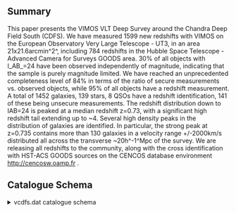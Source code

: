 ## Summary

This paper presents the VIMOS VLT Deep Survey around the Chandra Deep Field South (CDFS). We have measured 1599 new redshifts with VIMOS on the European Observatory Very Large Telescope - UT3, in an area 21x21.6arcmin^2^, including 784 redshifts in the Hubble Space Telescope - Advanced Camera for Surveys GOODS area. 30% of all objects with I_AB_=24 have been observed independently of magnitude, indicating that the sample is purely magnitude limited. We have reached an unprecedented completeness level of 84% in terms of the ratio of secure measurements vs. observed objects, while 95% of all objects have a redshift measurement. A total of 1452 galaxies, 139 stars, 8 QSOs have a redshift identification, 141 of these being unsecure measurements. The redshift distribution down to IAB=24 is peaked at a median redshift z=0.73, with a significant high redshift tail extending up to ~4. Several high density peaks in the distribution of galaxies are identified. In particular, the strong peak at z=0.735 contains more than 130 galaxies in a velocity range +/-2000km/s distributed all across the transverse ~20h^-1^Mpc of the survey. We are releasing all redshifts to the community, along with the cross identification with HST-ACS GOODS sources on the CENCOS database environment http://cencosw.oamp.fr .

## Catalogue Schema

<details>
<summary>vcdfs.dat catalogue schema</summary>

| Bytes   | Format   | Units   | Label      | Explanations                                        |
|:--------|:---------|:--------|:-----------|:----------------------------------------------------|
| 1- 19   | A19      | ---     | HST-GOODS  | HST UAI designation (JHHMMSS.ss+DDMMSS.s)           |
| 21- 26  | I6       | ---     | VCDFS      | VVDS-CDFS sequential number                         |
| 28- 37  | F10.7    | deg     | RAdeg      | Right ascension in decimal degrees (J2000)          |
| 39- 48  | F10.6    | deg     | DEdeg      | Declination in decimal degrees (J2000)              |
| 50- 55  | F6.4     | ---     | z          | Redshift                                            |
| 57- 58  | I2       | ---     | f_z        | Flag on z (1)                                       |
| 60- 66  | F7.4     | mag     | Imag       | VVDS I band AB magnitude (MAG_AUTO_I)               |
| 1       | =        | 50%     | confidence | in the redshift (Primary target)                    |
| 2       | =        | 75%     | confidence | in the redshift (Primary target)                    |
| 3       | =        | 95%     | confidence | (Primary target)                                    |
| 4       | =        | 100%    | confidence | (Primary target)                                    |
| 8       | =        | not     | specified  | (one case) (Primary target)                         |
| 9       | =        | Single  | isolated   | emission line spectra. (Primary target)             |
| 11      | =        | 50%     | confidence | in the redshift (Primary QSO target)                |
| 12      | =        | 75%     | confidence | in the redshift (Primary QSO target)                |
| 13      | =        | 95%     | confidence | (Primary QSO target)                                |
| 14      | =        | 100%    | confidence | (Primary QSO target)                                |
| 21      | =        | 50%     | confidence | in the redshift (Secondary Identified target)       |
| 22      | =        | 75%     | confidence | in the redshift (Secondary Identified target)       |
| 23      | =        | 95%     | confidence | (Secondary Identified target)                       |
| 24      | =        | 100%    | confidence | (Secondary Identified target)                       |
| 29      | =        | Single  | isolated   | emission line spectra (Secondary Identified target) |

**Note**: Flags as follows:
      1 = 50% confidence in the redshift (Primary target)
      2 = 75% confidence in the redshift (Primary target)
      3 = 95% confidence (Primary target)
      4 = 100% confidence (Primary target)
      8 = not specified (one case) (Primary target)
      9 = Single isolated emission line spectra. (Primary target)
     11 = 50% confidence in the redshift (Primary QSO target)
     12 = 75% confidence in the redshift (Primary QSO target)
     13 = 95% confidence (Primary QSO target)
     14 = 100% confidence (Primary QSO target)
     21 = 50% confidence in the redshift (Secondary Identified target)
     22 = 75% confidence in the redshift (Secondary Identified target)
     23 = 95% confidence (Secondary Identified target)
     24 = 100% confidence (Secondary Identified target)
     29 = Single isolated emission line spectra (Secondary Identified target)
     (Primary Target means the object which has been targeted in the VIMOS
      spectral slit; secondary Target means an object which is present by 
      chance in the spectral slit in addition of the primary target. Thus 
      the secondary object is not ensured to be fully centered within the slit)

</details>
